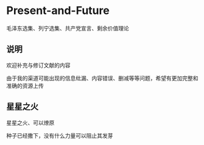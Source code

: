 # Present-and-Future
毛泽东选集、列宁选集、共产党宣言、剩余价值理论

## 说明
欢迎补充与修订文献的内容

由于我的渠道可能出现的信息纰漏、内容错误、删减等等问题，希望有更加完整和准确的资源上传

## 星星之火
星星之火、可以燎原

种子已经撒下，没有什么力量可以阻止其发芽

